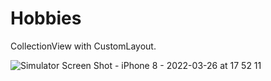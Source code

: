 # Hobbies
CollectionView with CustomLayout.

![Simulator Screen Shot - iPhone 8 - 2022-03-26 at 17 52 11](https://user-images.githubusercontent.com/102160659/160247393-bf833845-b4e0-4cbb-b027-35b0de1d6af3.png)

